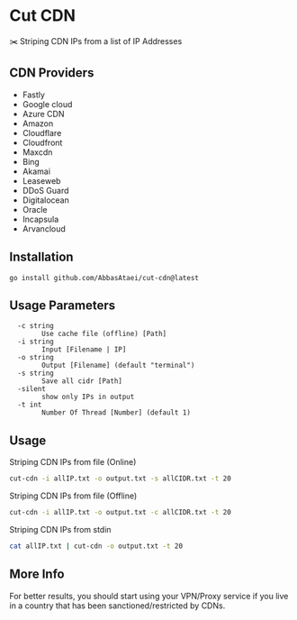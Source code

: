 # Cut CDN
✂️ Striping CDN IPs from a list of IP Addresses

## CDN Providers
* Fastly
* Google cloud
* Azure CDN
* Amazon
* Cloudflare
* Cloudfront
* Maxcdn
* Bing
* Akamai
* Leaseweb
* DDoS Guard
* Digitalocean
* Oracle
* Incapsula
* Arvancloud 

## Installation
```
go install github.com/AbbasAtaei/cut-cdn@latest
```


## Usage Parameters
```
  -c string
        Use cache file (offline) [Path]
  -i string
        Input [Filename | IP]
  -o string
        Output [Filename] (default "terminal")
  -s string
        Save all cidr [Path]
  -silent
        show only IPs in output
  -t int
        Number Of Thread [Number] (default 1)
```

## Usage
Striping CDN IPs from file (Online)
```bash
cut-cdn -i allIP.txt -o output.txt -s allCIDR.txt -t 20
```

Striping CDN IPs from file (Offline)
```bash
cut-cdn -i allIP.txt -o output.txt -c allCIDR.txt -t 20
```

Striping CDN IPs from stdin
```bash
cat allIP.txt | cut-cdn -o output.txt -t 20
```

## More Info
For better results, you should start using your VPN/Proxy service if you live in a country that has been sanctioned/restricted by CDNs.
